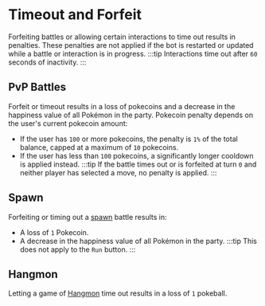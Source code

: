 # Timeout and Forfeit
Forfeiting battles or allowing certain interactions to time out results in penalties. These penalties are not applied if the bot is restarted or updated while a battle or interaction is in progress.
:::tip
Interactions time out after `60` seconds of inactivity.
:::

## PvP Battles
Forfeit or timeout results in a loss of pokecoins and a decrease in the happiness value of all Pokémon in the party. Pokecoin penalty depends on the user's current pokecoin amount:
- If the user has `100` or more pokecoins, the penalty is `1%` of the total balance, capped at a maximum of `10` pokecoins.
- If the user has less than `100` pokecoins, a significantly longer cooldown is applied instead.
:::tip
If the battle times out or is forfeited at turn `0` and neither player has selected a move, no penalty is applied.
:::

## Spawn
Forfeiting or timing out a [spawn](./commands/spawn.md) battle results in:
- A loss of `1` Pokecoin.
- A decrease in the happiness value of all Pokémon in the party.
:::tip
This does not apply to the `Run` button.
:::

## Hangmon
Letting a game of [Hangmon](./commands/hangmon.md) time out results in a loss of `1` pokeball.